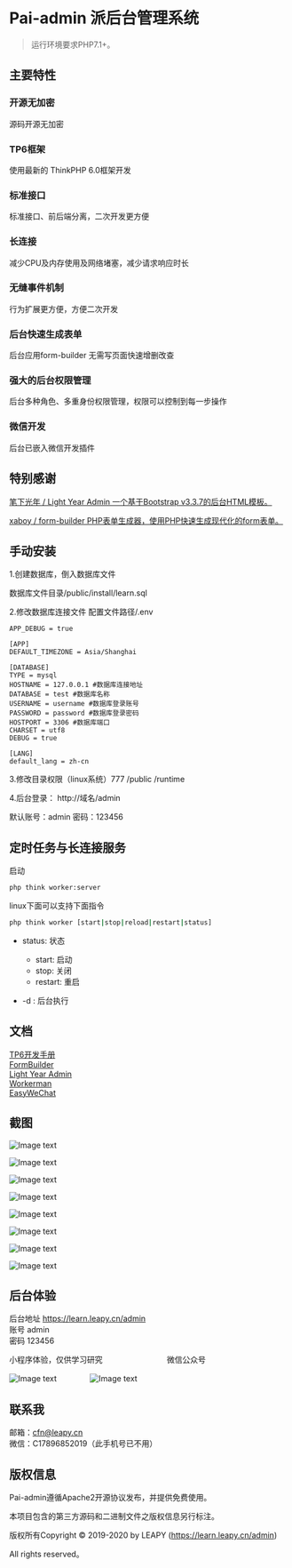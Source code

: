 Pai-admin 派后台管理系统
===============

> 运行环境要求PHP7.1+。

## 主要特性

### 开源无加密
源码开源无加密
### TP6框架
使用最新的 ThinkPHP 6.0框架开发
### 标准接口
标准接口、前后端分离，二次开发更方便
### 长连接
减少CPU及内存使用及网络堵塞，减少请求响应时长
### 无缝事件机制
行为扩展更方便，方便二次开发
### 后台快速生成表单
后台应用form-builder 无需写页面快速增删改查
### 强大的后台权限管理
后台多种角色、多重身份权限管理，权限可以控制到每一步操作
### 微信开发
后台已嵌入微信开发插件

## 特别感谢

[笔下光年 / Light Year Admin   一个基于Bootstrap v3.3.7的后台HTML模板。](https://gitee.com/yinqi/Light-Year-Admin-Template) 

[xaboy / form-builder PHP表单生成器，使用PHP快速生成现代化的form表单。](https://gitee.com/xaboy/form-builder) 
 
## 手动安装

1.创建数据库，倒入数据库文件

数据库文件目录/public/install/learn.sql

2.修改数据库连接文件
配置文件路径/.env

~~~
APP_DEBUG = true

[APP]
DEFAULT_TIMEZONE = Asia/Shanghai

[DATABASE]
TYPE = mysql
HOSTNAME = 127.0.0.1 #数据库连接地址
DATABASE = test #数据库名称
USERNAME = username #数据库登录账号
PASSWORD = password #数据库登录密码
HOSTPORT = 3306 #数据库端口
CHARSET = utf8
DEBUG = true

[LANG]
default_lang = zh-cn
~~~
3.修改目录权限（linux系统）777
/public
/runtime

4.后台登录：
http://域名/admin

默认账号：admin 密码：123456

## 定时任务与长连接服务
启动
```sh
php think worker:server
```
linux下面可以支持下面指令

```sh
php think worker [start|stop|reload|restart|status]
```

- status: 状态
    - start: 启动
    - stop: 关闭
    - restart: 重启

- -d : 后台执行

## 文档

[TP6开发手册](https://www.kancloud.cn/manual/thinkphp6_0/content)  
[FormBuilder](http://php.form-create.com/)  
[Light Year Admin](http://www.itshubao.com/doc-lyear/lyear.html)  
[Workerman](http://doc.workerman.net/)  
[EasyWeChat](https://www.easywechat.com/docs)  

## 截图
![Image text](http://file.cos.leapy.cn/image/20200520/320b1202005201016139883.png)

![Image text](http://file.cos.leapy.cn/image/20200520/4870e202005201017078544.png)

![Image text](http://file.cos.leapy.cn/image/20200520/28395202005201017322794.png)

![Image text](http://file.cos.leapy.cn/image/20200520/99214202005201017522849.png)

![Image text](http://file.cos.leapy.cn/image/20200520/ebd6420200520101809963.png)

![Image text](http://file.cos.leapy.cn/image/20200520/99c2d202005201018228828.png)

![Image text](http://file.cos.leapy.cn/image/20200520/1125e20200520101908339.png)

![Image text](http://file.cos.leapy.cn/image/20200520/befdd202005201019221055.png)

## 后台体验
后台地址 https://learn.leapy.cn/admin  
账号 admin  
密码 123456  

小程序体验，仅供学习研究　　　　　　　　 微信公众号

![Image text](http://file.cos.leapy.cn/image/20200513/7c007202005130755013790.jpg)　　　　
![Image text](http://file.cos.leapy.cn/image/20200513/8795c202005130757437787.jpg)

## 联系我
邮箱：cfn@leapy.cn  
微信：C17896852019（此手机号已不用）  

## 版权信息

Pai-admin遵循Apache2开源协议发布，并提供免费使用。

本项目包含的第三方源码和二进制文件之版权信息另行标注。

版权所有Copyright © 2019-2020 by LEAPY (https://learn.leapy.cn/admin)

All rights reserved。
